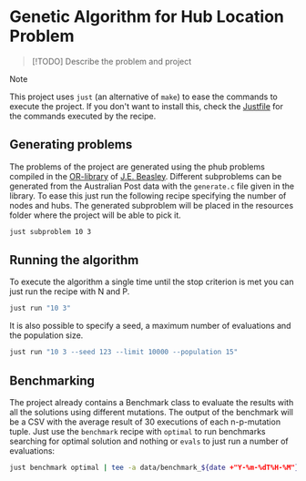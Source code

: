 # Genetic Algorithm for Hub Location Problem

> [!TODO]
> Describe the problem and project

> [!NOTE]
> This project uses `just` (an alternative of `make`) to ease
> the commands to execute the project. If you don't want to install
> this, check the [Justfile](./Justfile) for the commands executed by
> the recipe.

## Generating problems

The problems of the project are generated using the phub problems compiled in the
[OR-library](https://people.brunel.ac.uk/~mastjjb/jeb/orlib/phubinfo.html) of
[J.E. Beasley](http://people.brunel.ac.uk/~mastjjb/jeb/jeb.html). Different subproblems
can be generated from the Australian Post data with the `generate.c` file given in the
library. To ease this just run the following recipe specifying the number of nodes and
hubs. The generated subproblem will be placed in the resources folder where the project
will be able to pick it.

```sh
just subproblem 10 3
```

## Running the algorithm

To execute the algorithm a single time until the stop criterion is met you can just run
the recipe with N and P.

```sh
just run "10 3"
```

It is also possible to specify a seed, a maximum number of evaluations and the population
size.

```sh
just run "10 3 --seed 123 --limit 10000 --population 15"
```

## Benchmarking

The project already contains a Benchmark class to evaluate the results with all the solutions
using different mutations. The output of the benchmark will be a CSV with the average result
of 30 executions of each n-p-mutation tuple. Just use the `benchmark` recipe with `optimal`
to run benchmarks searching for optimal solution and nothing or `evals` to just run a number of
evaluations:

```sh
just benchmark optimal | tee -a data/benchmark_${date +"Y-%m-%dT%H-%M"}.csv
```

